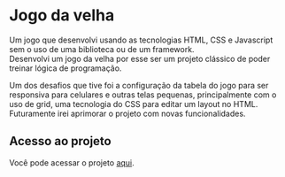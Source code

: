 # Jogo da velha
Um jogo que desenvolvi usando as tecnologias HTML, CSS e Javascript sem o uso de uma biblioteca ou de um framework. <br/>
Desenvolvi um jogo da velha por esse ser um projeto clássico de poder treinar lógica de programação.

Um dos desafios que tive foi a configuração da tabela do jogo para ser responsiva para celulares e outras telas pequenas, principalmente com o uso de grid, 
uma tecnologia do CSS para editar um layout no HTML. Futuramente irei aprimorar o projeto com novas funcionalidades.

## Acesso ao projeto
Você pode acessar o projeto [aqui](https://fabriciobasilio.github.io/jogo-da-velha/).
